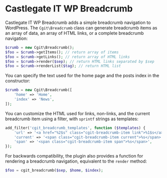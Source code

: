 # Castlegate IT WP Breadcrumb #

Castlegate IT WP Breadcrumb adds a simple breadcrumb navigation to WordPress. The `Cgit\Breadcrumb` class can generate breadcrumb items as an array of data, an array of HTML links, or a complete breadcrumb navigation:

~~~ php
$crumb = new Cgit\Breadcrumb();
$foo = $crumb->getItems(); // return array of items
$foo = $crumb->getLinks(); // return array of HTML links
$foo = $crumb->render($sep); // return HTML links separated by $sep
$foo = $crumb->renderList($tag); // return HTML list
~~~

You can specify the text used for the home page and the posts index in the constructor:

~~~ php
$crumb = new Cgit\Breadcrumb([
    'home' => 'Home',
    'index' => 'News',
]);
~~~

You can customize the HTML used for links, non-links, and the current breadcrumb item using a filter, with `sprintf` strings as templates:

~~~ php
add_filter('cgit_breadcrumb_templates', function ($templates) {
    'url' => '<a href="%2$s" class="cgit-breadcrumb-item link">%1$s</a>',
    'current' => '<span class="cgit-breadcrumb-item current">%s</span>',
    'span' => '<span class="cgit-breadcrumb-item span">%s</span>',
});
~~~

For backwards compatibility, the plugin also provides a function for rendering a breadcrumb navigation, equivalent to the `render` method:

~~~ php
$foo = cgit_breadcrumb($sep, $home, $index);
~~~
